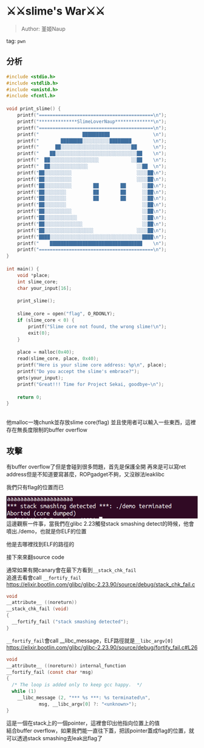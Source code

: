 # ⚔️⚔️slime's War⚔️⚔️
> Author: 堇姬Naup

tag: `pwn`

## 分析
```c
#include <stdio.h>
#include <stdlib.h>
#include <unistd.h>
#include <fcntl.h>

void print_slime() {
    printf("==========================================\n");
    printf("**************SlimeLoverNaup**************\n");
    printf("==========================================\n");
    printf("                ██████████                \n");
    printf("        ████████░░░░░░░░░░████████        \n");
    printf("      ██░░░░░░░░░░░░░░░░░░░░░░░░░░██      \n");
    printf("    ██░░░░░░░░░░░░░░░░░░░░░░░░░░░░░░██    \n");
    printf("  ██░░░░░░░░░░░░░░░░░░            ░░██    \n");
    printf("  ██░░░░░░░░░░░░░░                  ░░██  \n");
    printf("██░░░░░░░░░░                        ░░░░██\n");
    printf("██░░░░░░░░░░                        ░░░░██\n");
    printf("██░░░░░░░░░░        ██        ██      ░░██\n");
    printf("██░░░░░░░░          ██        ██      ░░██\n");
    printf("██░░░░░░░░          ██        ██      ░░██\n");
    printf("██░░░░░░░░                            ░░██\n");
    printf("██░░░░░░░░░░                          ░░██\n");
    printf("██░░░░░░░░░░░░                        ░░██\n");
    printf("██░░░░░░░░░░░░░░                      ░░██\n");
    printf("██░░░░░░░░░░░░░░░░░░                ░░░░██\n");
    printf("████░░░░░░░░░░░░░░░░░░░░░░░░░░░░░░░░░░████\n");
    printf("    ██████████████████████████████████    \n");
    printf("==========================================\n");
}

int main() {
    void *place;
    int slime_core;
    char your_input[16];

    print_slime();
    
    slime_core = open("flag", O_RDONLY);
    if (slime_core < 0) {
        printf("Slime core not found, the wrong slime!\n");
        exit(0);
    }

    place = malloc(0x40);
    read(slime_core, place, 0x40);
    printf("Here is your slime core address: %p\n", place);
    printf("Do you accept the slime's embrace?");
    gets(your_input);
    printf("Great!!! Time for Project Sekai, goodbye~\n");

    return 0;
}
	
```

他malloc一塊chunk並存放slime core(flag)
並且使用者可以輸入一些東西，這裡存在無長度限制的buffer overflow					  
					 
## 攻擊					   
有buffer overflow了但是會碰到很多問題，首先是保護全開
再來是可以寫ret address但是不知道要寫甚麼，ROPgadget不夠，又沒辦法leaklibc					   
					   
我們只有flag的位置而已
					   
![stack_smashing](img/stack_smashing.png)
這邊觀察一件事，當我們在glibc 2.23觸發stack smashing detect的時候，他會噴出./demo，也就是你ELF的位置			
					   
他是去哪裡找到ELF的路徑的					   
					   
接下來來翻source code					   

通常如果有開canary會在最下方看到`__stack_chk_fail`	
追進去看會call `__fortify_fail`					   
https://elixir.bootlin.com/glibc/glibc-2.23.90/source/debug/stack_chk_fail.c
```c
void
__attribute__ ((noreturn))
__stack_chk_fail (void)
{
  __fortify_fail ("stack smashing detected");
}
```

`__fortify_fail`會call __libc_message，ELF路徑就是`__libc_argv[0]`					  
https://elixir.bootlin.com/glibc/glibc-2.23.90/source/debug/fortify_fail.c#L26
```c
void
__attribute__ ((noreturn)) internal_function
__fortify_fail (const char *msg)
{
  /* The loop is added only to keep gcc happy.  */
  while (1)
    __libc_message (2, "*** %s ***: %s terminated\n",
		    msg, __libc_argv[0] ?: "<unknown>");
}
```					   
					   
這是一個在stack上的一個pointer，這裡會印出他指向位置上的值					   
結合buffer overflow，如果我們能一直往下蓋，把該pointer蓋成flag的位置，就可以透過stack smashing去leak出flag了